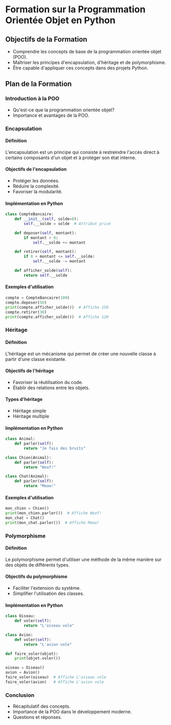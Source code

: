 # Formation sur la Programmation Orientée Objet en Python

## Objectifs de la Formation
- Comprendre les concepts de base de la programmation orientée objet (POO).
- Maîtriser les principes d'encapsulation, d'héritage et de polymorphisme.
- Être capable d'appliquer ces concepts dans des projets Python.

## Plan de la Formation

### Introduction à la POO
- Qu'est-ce que la programmation orientée objet?
- Importance et avantages de la POO.

### Encapsulation
#### Définition
L'encapsulation est un principe qui consiste à restreindre l'accès direct à certains composants d'un objet et à protéger son état interne.

#### Objectifs de l'encapsulation
- Protéger les données.
- Réduire la complexité.
- Favoriser la modularité.

#### Implémentation en Python
```python
class CompteBancaire:
    def __init__(self, solde=0):
        self.__solde = solde  # Attribut privé

    def deposer(self, montant):
        if montant > 0:
            self.__solde += montant

    def retirer(self, montant):
        if 0 < montant <= self.__solde:
            self.__solde -= montant

    def afficher_solde(self):
        return self.__solde
```

#### Exemples d'utilisation
```python
compte = CompteBancaire(100)
compte.deposer(50)
print(compte.afficher_solde())  # Affiche 150
compte.retirer(30)
print(compte.afficher_solde())  # Affiche 120
```

### Héritage
#### Définition
L'héritage est un mécanisme qui permet de créer une nouvelle classe à partir d'une classe existante.

#### Objectifs de l'héritage
- Favoriser la réutilisation du code.
- Établir des relations entre les objets.

#### Types d'héritage
- Héritage simple
- Héritage multiple

#### Implémentation en Python
```python
class Animal:
    def parler(self):
        return "Je fais des bruits"

class Chien(Animal):
    def parler(self):
        return "Woof!"

class Chat(Animal):
    def parler(self):
        return "Meow!"
```

#### Exemples d'utilisation
```python
mon_chien = Chien()
print(mon_chien.parler())  # Affiche Woof!
mon_chat = Chat()
print(mon_chat.parler())  # Affiche Meow!
```

### Polymorphisme
#### Définition
Le polymorphisme permet d'utiliser une méthode de la même manière sur des objets de différents types.

#### Objectifs du polymorphisme
- Faciliter l'extension du système.
- Simplifier l'utilisation des classes.

#### Implémentation en Python
```python
class Oiseau:
    def voler(self):
        return "L'oiseau vole"

class Avion:
    def voler(self):
        return "L'avion vole"

def faire_voler(objet):
    print(objet.voler())

oiseau = Oiseau()
avion = Avion()
faire_voler(oiseau)  # Affiche L'oiseau vole
faire_voler(avion)   # Affiche L'avion vole
```

### Conclusion
- Récapitulatif des concepts.
- Importance de la POO dans le développement moderne.
- Questions et réponses.